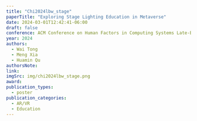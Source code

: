 ```yaml
---
title: "Chi2024lbw_stage"
paperTitle: "Exploring Stage Lighting Education in Metaverse"
date: 2024-03-01T12:42:41-06:00
draft: false
conference: ACM Conference on Human Factors in Computing Systems Late-Breaking Work (CHI LBW)
year: 2024
authors:
  - Wai Tong
  - Meng Xia
  - Huamin Qu
authorsNote:
link:
imgSrc: img/chi2024lbw_stage.png
award:
publication_types:
  - poster
publication_categories:
  - AR/VR
  - Education
---
```

